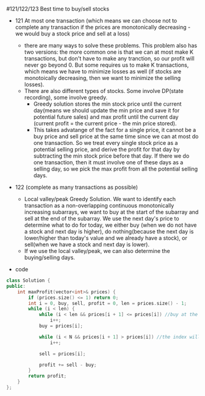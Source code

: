 #121/122/123 Best time to buy/sell stocks

- 121 At most one transaction (which means we can choose not to complete any transaction if the prices are monotonically decreasing - we would buy a stock price and sell at a loss)
  - there are many ways to solve these problems. This problem also has two versions: the more common one is that we can at most make K transactions, but don't have to make any tranction, so our profit will never go beyond 0. But some requires us to make K transactions, which means we have to minimize losses as well (if stocks are monotoically decreasing, then we want to minimize the selling losses).
  - There are also different types of stocks. Some involve DP(state recording), some involve greedy. 
    - Greedy solution stores the min stock price until the current day(means we should update the min price and save it for potential future sales) and max profit until the current day (current profit = the current price - the min price stored). 
    - This takes advatange of the fact for a single price, it cannot be a buy price and sell price at the same time since we can at most do one transaction. So we treat every single stock price as a potential selling price, and derive the profit for that day by subtracting the min stock price before that day. If there we do one transaction, then it must involve one of these days as a selling day, so we pick the max profit from all the potential selling days.
    
- 122 (complete as many transactions as possible)
  - Local valley/peak Greedy Solution. We want to identify each transaction as a non-overlapping continuous monotonically increasing subarrays, we want to buy at the start of the subarray and sell at the end of the subarray. We use the next day's price to determine what to do for today, we either buy (when we do not have a stock and next day is higher), do nothing(because the next day is lower/higher than today's value and we already have a stock), or sell(when we have a stock and next day is lower). 
  - If we use the local valley/peak, we can also determine the buying/selling days.

-  code
  ```cpp
  class Solution {
  public:
      int maxProfit(vector<int>& prices) {
          if (prices.size() <= 1) return 0;
          int i = 0, buy, sell, profit = 0, len = prices.size() - 1;
          while (i < len) { 
              while (i < len && prices[i + 1] <= prices[i]) //buy at the end of a decreasing array
                  i++;
              buy = prices[i];

              while (i < N && prices[i + 1] > prices[i]) //the index will start from the buying index, and sell at the end of the increasing array
                  i++;

              sell = prices[i];

              profit += sell - buy;
          }
          return profit;
      }
  };
  ```
    
    
    
